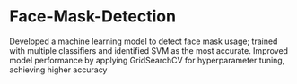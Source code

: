 # Face-Mask-Detection
Developed a machine learning model to detect face mask usage; trained with multiple classifiers and identified SVM as the most accurate.
Improved model performance by applying GridSearchCV for hyperparameter tuning, achieving higher accuracy
